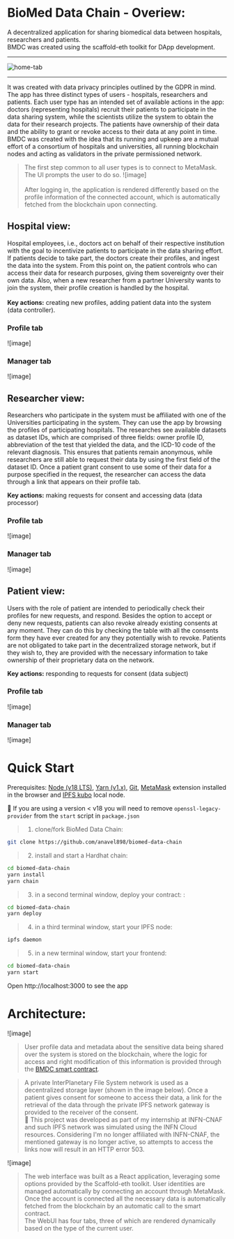 # BioMed Data Chain - Overiew:

A decentralized application for sharing biomedical data between hospitals, researchers and patients.  
BMDC was created using the scaffold-eth toolkit for DApp development.

---

![home-tab](https://github.com/anavel898/biomed-data-chain/assets/101400549/03a5671b-9862-41ba-b854-0d57834c4eb7)

---

It was created with data privacy principles outlined by the GDPR in mind. The app has three distinct types of users - hospitals, researchers and patients. Each user type has an intended set of available actions in the app: doctors (representing hospitals) recruit their patients to participate in the data sharing system, while the scientists utilize the system to obtain the data for their research projects. The patients have ownership of their data and the ability to grant or revoke access to their data at any point in time.  
BMDC was created with the idea that its running and upkeep are a mutual effort of a consortium of hospitals and universities, all running blockchain nodes and acting as validators in the private permissioned network.

> The first step common to all user types is to connect to MetaMask. The UI prompts the user to do so.
> ![image]  
> &nbsp;  
> After logging in, the application is rendered differently based on the profile information of the connected account, which is automatically fetched from the blockchain upon connecting.

## Hospital view:

Hospital employees, i.e., doctors act on behalf of their respective institution with the goal to incentivize patients to participate in the data sharing effort. If patients decide to take part, the doctors create their profiles, and ingest the data into the system. From this point on, the patient controls who can access their data for research purposes, giving them sovereignty over their own data. Also, when a new researcher from a partner University wants to join the system, their profile creation is handled by the hospital.  
&nbsp;  
**Key actions:** creating new profiles, adding patient data into the system (data controller).

### Profile tab

![image]

### Manager tab

![image]

## Researcher view:

Researchers who participate in the system must be affiliated with one of the Universities participating in the system. They can use the app by browsing the profiles of participating hospitals. The researches see available datasets as dataset IDs, which are comprised of three fields: owner profile ID, abbreviation of the test that yielded the data, and the ICD-10 code of the relevant diagnosis. This ensures that patients remain anonymous, while researchers are still able to request their data by using the first field of the dataset ID. Once a patient grant consent to use some of their data for a purpose specified in the request, the researcher can access the data through a link that appears on their profile tab.

**Key actions:** making requests for consent and accessing data (data processor)

### Profile tab

![image]

### Manager tab

![image]

## Patient view:

Users with the role of patient are intended to periodically check their profiles for new requests, and respond. Besides the option to accept or deny new requests, patients can also revoke already existing consents at any moment. They can do this by checking the table with all the consents form they have ever created for any they potentially wish to revoke. Patients are not obligated to take part in the decentralized storage network, but if they wish to, they are provided with the necessary information to take ownership of their proprietary data on the network.

**Key actions:** responding to requests for consent (data subject)

### Profile tab

![image]

### Manager tab

![image]

# Quick Start

Prerequisites: [Node (v18 LTS)](https://nodejs.org/en/download/), [Yarn (v1.x)](https://classic.yarnpkg.com/en/docs/install/), [Git](https://git-scm.com/downloads), [MetaMask](https://metamask.io/download/) extension installed in the browser and [IPFS kubo](https://docs.ipfs.tech/install/command-line/#install-ipfs-kubo) local node.

🚨 If you are using a version < v18 you will need to remove `openssl-legacy-provider` from the `start` script in `package.json`

> 1. clone/fork BioMed Data Chain:

```bash
git clone https://github.com/anavel898/biomed-data-chain
```

> 2. install and start a Hardhat chain:

```bash
cd biomed-data-chain
yarn install
yarn chain
```

> 3. in a second terminal window, deploy your contract: :

```bash
cd biomed-data-chain
yarn deploy
```

> 4. in a third terminal window, start your IPFS node:

```bash
ipfs daemon
```

> 5. in a new terminal window, start your frontend:

```bash
cd biomed-data-chain
yarn start
```

Open http://localhost:3000 to see the app

# Architecture:

![image]

> User profile data and metadata about the sensitive data being shared over the system is stored on the blockchain, where the logic for access and right modification of this information is provided through the [BMDC smart contract](https://github.com/anavel898/biomed-data-chain/blob/master/packages/hardhat/contracts/CMS.sol).

> A private InterPlanetary File System network is used as a decentralized storage layer (shown in the image below). Once a patient gives consent for someone to access their data, a link for the retrieval of the data through the private IPFS network gateway is provided to the receiver of the consent.  
> 🚨 This project was developed as part of my internship at INFN-CNAF and such IPFS network was simulated using the INFN Cloud resources. Considering I'm no longer affiliated with INFN-CNAF, the mentioned gateway is no longer active, so attempts to access the links now will result in an HTTP error 503.

![image]

> The web interface was built as a React application, leveraging some options provided by the Scaffold-eth toolkit. User identities are managed automatically by connecting an account through MetaMask. Once the account is connected all the necessary data is automatically fetched from the blockchain by an automatic call to the smart contract.  
> The WebUI has four tabs, three of which are rendered dynamically based on the type of the current user.
